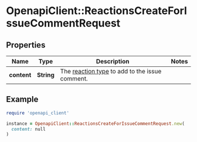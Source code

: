 # OpenapiClient::ReactionsCreateForIssueCommentRequest

## Properties

| Name | Type | Description | Notes |
| ---- | ---- | ----------- | ----- |
| **content** | **String** | The [reaction type](https://docs.github.com/rest/reactions/reactions#about-reactions) to add to the issue comment. |  |

## Example

```ruby
require 'openapi_client'

instance = OpenapiClient::ReactionsCreateForIssueCommentRequest.new(
  content: null
)
```

